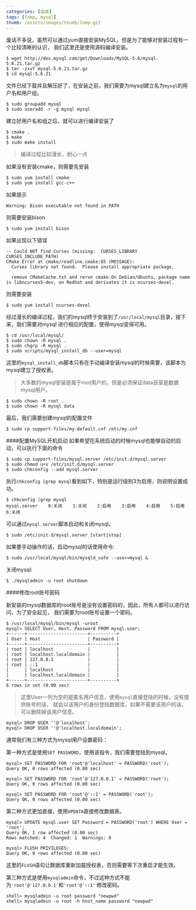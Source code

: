 ```yaml
---
categories: [运维]
tags: [lnmp, mysql]
thumb: /assets/images/thumb/lnmp.gif
---
```


废话不多说，虽然可以通过yum直接安装MySQL，但是为了能够对安装过程有一个比较清晰的认识，
我们这里还是使用源码编译安装。

    $ wget http://dev.mysql.com/get/Downloads/MySQL-5.6/mysql-5.6.21.tar.gz
    $ tar -zxvf mysql-5.6.21.tar.gz
    $ cd mysql-5.6.21


文件已经下载并且解压好了，在安装之前，我们需要为mysql建立名为`mysql`的用户名和用户组。

    $ sudo groupadd mysql
    $ sudo useradd -r -g mysql mysql


建立好用户名和组之后，就可以进行编译安装了

    $ cmake .
    $ make
    $ sudo make install


> 编译过程比较漫长，耐心一点

如果没有安装cmake，则需要先安装

    $ sudo yum install cmake
    $ sudo yum install gcc-c++


如果提示

	Warning: Bison executable not found in PATH

则需要安装bison

	$ sudo yum install bison


如果出现以下错误

    -- Could NOT find Curses (missing:  CURSES_LIBRARY CURSES_INCLUDE_PATH)
    CMake Error at cmake/readline.cmake:85 (MESSAGE):
      Curses library not found.  Please install appropriate package,

      remove CMakeCache.txt and rerun cmake.On Debian/Ubuntu, package name is libncurses5-dev, on Redhat and derivates it is ncurses-devel.

则需要安装

	$ sudo yum install ncurses-devel


经过漫长的编译过程，我们的mysql终于安装到了`/usr/local/mysql`目录，接下来，我们需要对mysql
进行相应的配置，使得mysql变得可用。

    $ cd /usr/local/mysql/
    $ sudo chown -R mysql .
    $ sudo chgrp -R mysql .
    $ sudo scripts/mysql_install_db --user=mysql


这里的`mysql_install_db`脚本只有在手动编译安装mysql的时候需要，该脚本为mysql建立了授权表。

> 大多数的mysql安装是属于root用户的，但是必须保证data目录是数据mysql用户。

    $ sudo chown -R root .
    $ sudo chown -R mysql data


最后，我们需要创建mysql的配置文件

    $ sudo cp support-files/my-default.cnf /etc/my.cnf


####配置MySQL开机启动
如果希望在系统启动的时候mysql也能够自动的启动，可以执行下面的命令

    $ sudo cp support-files/mysql.server /etc/init.d/mysql.server
    $ sudo chmod u+x /etc/init.d/mysql.server
    $ sudo chkconfig --add mysql.server


执行`chkconfig |grep mysql`看到如下，特别是运行级别3为启用，则说明设置成功。

	$ chkconfig |grep mysql
	mysql.server   	0:关闭	1:关闭	2:启用	3:启用	4:启用	5:启用	6:关闭


可以通过`mysql.server`脚本启动和关闭mysql。

	$ sudo /etc/init.d/mysql.server [start|stop]


如果要手动操作的话，启动mysql的话使用命令:

	$ sudo /usr/local/mysql/bin/mysqld_safe --user=mysql &


关闭mysql:

	$ ./mysqladmin -u root shutdown


####修改root账号密码

新安装的mysql数据库的root账号是没有设置密码的，因此，所有人都可以进行访问，为了安全起见，
我们需要为root账号设置一个密码。


    $ /usr/local/mysql/bin/mysql -uroot
    mysql> SELECT User, Host, Password FROM mysql.user;
    +------+-----------------------+----------+
    | User | Host                  | Password |
    +------+-----------------------+----------+
    | root | localhost             |          |
    | root | localhost.localdomain |          |
    | root | 127.0.0.1             |          |
    | root | ::1                   |          |
    |      | localhost             |          |
    |      | localhost.localdomain |          |
    +------+-----------------------+----------+
    6 rows in set (0.00 sec)


> 这里User一列为空的是匿名用户信息，使用`mysql`直接登陆的时候，没有提供账号的话，
> 就会以该用户的身份登陆数据库，如果不需要该用户的话，可以删除掉该用户信息。

    mysql> DROP USER ''@'localhost';
    mysql> DROP USER ''@'localhost.localdomain';


通常我们有三种方式为mysql用户设置密码：

第一种方式是使用`SET PASSWORD`，使用该指令，我们需要登陆到mysql。

    mysql> SET PASSWORD FOR 'root'@'localhost' = PASSWORD('root');
    Query OK, 0 rows affected (0.00 sec)

    mysql> SET PASSWORD FOR 'root'@'127.0.0.1' = PASSWORD('root');
    Query OK, 0 rows affected (0.00 sec)

    mysql> SET PASSWORD FOR 'root'@'::1' = PASSWORD('root');
    Query OK, 0 rows affected (0.00 sec)


第二种方式更加直接，使用`UPDATA`直接修改数据表。

    mysql> UPDATE mysql.user SET Password = PASSWORD('root') WHERE User = 'root';
    Query OK, 1 row affected (0.00 sec)
    Rows matched: 4  Changed: 1  Warnings: 0

    mysql> FLUSH PRIVILEGES;
    Query OK, 0 rows affected (0.00 sec)


这里的`FLUSH`语句让数据库重新加载授权表，否则需要等下次重启才能生效。

第三种方式是使用`mysqladmin`命令，不过这种方式不能为`'root'@'127.0.0.1'`和`'root'@'::1'`
修改密码。

    shell> mysqladmin -u root password "newpwd"
    shell> mysqladmin -u root -h host_name password "newpwd"
